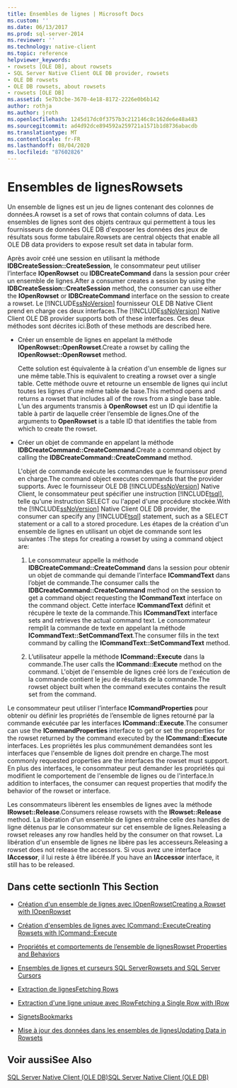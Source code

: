 ```yaml
---
title: Ensembles de lignes | Microsoft Docs
ms.custom: ''
ms.date: 06/13/2017
ms.prod: sql-server-2014
ms.reviewer: ''
ms.technology: native-client
ms.topic: reference
helpviewer_keywords:
- rowsets [OLE DB], about rowsets
- SQL Server Native Client OLE DB provider, rowsets
- OLE DB rowsets
- OLE DB rowsets, about rowsets
- rowsets [OLE DB]
ms.assetid: 5e7b3cbe-3670-4e18-8172-2226e0b6b142
author: rothja
ms.author: jroth
ms.openlocfilehash: 1245d17dc0f3757b3c212146c8c162de6e48a483
ms.sourcegitcommit: ad4d92dce894592a259721a1571b1d8736abacdb
ms.translationtype: MT
ms.contentlocale: fr-FR
ms.lasthandoff: 08/04/2020
ms.locfileid: "87602826"
---
```

# <a name="rowsets"></a><span data-ttu-id="a0ef8-102">Ensembles de lignes</span><span class="sxs-lookup"><span data-stu-id="a0ef8-102">Rowsets</span></span>
  <span data-ttu-id="a0ef8-103">Un ensemble de lignes est un jeu de lignes contenant des colonnes de données.</span><span class="sxs-lookup"><span data-stu-id="a0ef8-103">A rowset is a set of rows that contain columns of data.</span></span> <span data-ttu-id="a0ef8-104">Les ensembles de lignes sont des objets centraux qui permettent à tous les fournisseurs de données OLE DB d'exposer les données des jeux de résultats sous forme tabulaire.</span><span class="sxs-lookup"><span data-stu-id="a0ef8-104">Rowsets are central objects that enable all OLE DB data providers to expose result set data in tabular form.</span></span>  
  
 <span data-ttu-id="a0ef8-105">Après avoir créé une session en utilisant la méthode **IDBCreateSession::CreateSession**, le consommateur peut utiliser l’interface **IOpenRowset** ou **IDBCreateCommand** dans la session pour créer un ensemble de lignes.</span><span class="sxs-lookup"><span data-stu-id="a0ef8-105">After a consumer creates a session by using the **IDBCreateSession::CreateSession** method, the consumer can use either the **IOpenRowset** or **IDBCreateCommand** interface on the session to create a rowset.</span></span> <span data-ttu-id="a0ef8-106">Le [!INCLUDE[ssNoVersion](../../includes/ssnoversion-md.md)] fournisseur OLE DB Native Client prend en charge ces deux interfaces.</span><span class="sxs-lookup"><span data-stu-id="a0ef8-106">The [!INCLUDE[ssNoVersion](../../includes/ssnoversion-md.md)] Native Client OLE DB provider supports both of these interfaces.</span></span> <span data-ttu-id="a0ef8-107">Ces deux méthodes sont décrites ici.</span><span class="sxs-lookup"><span data-stu-id="a0ef8-107">Both of these methods are described here.</span></span>  
  
-   <span data-ttu-id="a0ef8-108">Créer un ensemble de lignes en appelant la méthode **IOpenRowset::OpenRowset**.</span><span class="sxs-lookup"><span data-stu-id="a0ef8-108">Create a rowset by calling the **IOpenRowset::OpenRowset** method.</span></span>  
  
     <span data-ttu-id="a0ef8-109">Cette solution est équivalente à la création d'un ensemble de lignes sur une même table.</span><span class="sxs-lookup"><span data-stu-id="a0ef8-109">This is equivalent to creating a rowset over a single table.</span></span> <span data-ttu-id="a0ef8-110">Cette méthode ouvre et retourne un ensemble de lignes qui inclut toutes les lignes d'une même table de base.</span><span class="sxs-lookup"><span data-stu-id="a0ef8-110">This method opens and returns a rowset that includes all of the rows from a single base table.</span></span> <span data-ttu-id="a0ef8-111">L’un des arguments transmis à **OpenRowset** est un ID qui identifie la table à partir de laquelle créer l’ensemble de lignes.</span><span class="sxs-lookup"><span data-stu-id="a0ef8-111">One of the arguments to **OpenRowset** is a table ID that identifies the table from which to create the rowset.</span></span>  
  
-   <span data-ttu-id="a0ef8-112">Créer un objet de commande en appelant la méthode **IDBCreateCommand::CreateCommand**.</span><span class="sxs-lookup"><span data-stu-id="a0ef8-112">Create a command object by calling the **IDBCreateCommand::CreateCommand** method.</span></span>  
  
     <span data-ttu-id="a0ef8-113">L'objet de commande exécute les commandes que le fournisseur prend en charge.</span><span class="sxs-lookup"><span data-stu-id="a0ef8-113">The command object executes commands that the provider supports.</span></span> <span data-ttu-id="a0ef8-114">Avec le fournisseur OLE DB [!INCLUDE[ssNoVersion](../../includes/ssnoversion-md.md)] Native Client, le consommateur peut spécifier une instruction [!INCLUDE[tsql](../../includes/tsql-md.md)], telle qu'une instruction SELECT ou l'appel d'une procédure stockée.</span><span class="sxs-lookup"><span data-stu-id="a0ef8-114">With the [!INCLUDE[ssNoVersion](../../includes/ssnoversion-md.md)] Native Client OLE DB provider, the consumer can specify any [!INCLUDE[tsql](../../includes/tsql-md.md)] statement, such as a SELECT statement or a call to a stored procedure.</span></span> <span data-ttu-id="a0ef8-115">Les étapes de la création d'un ensemble de lignes en utilisant un objet de commande sont les suivantes :</span><span class="sxs-lookup"><span data-stu-id="a0ef8-115">The steps for creating a rowset by using a command object are:</span></span>  
  
    1.  <span data-ttu-id="a0ef8-116">Le consommateur appelle la méthode **IDBCreateCommand::CreateCommand** dans la session pour obtenir un objet de commande qui demande l’interface **ICommandText** dans l’objet de commande.</span><span class="sxs-lookup"><span data-stu-id="a0ef8-116">The consumer calls the **IDBCreateCommand::CreateCommand** method on the session to get a command object requesting the **ICommandText** interface on the command object.</span></span> <span data-ttu-id="a0ef8-117">Cette interface **ICommandText** définit et récupère le texte de la commande.</span><span class="sxs-lookup"><span data-stu-id="a0ef8-117">This **ICommandText** interface sets and retrieves the actual command text.</span></span> <span data-ttu-id="a0ef8-118">Le consommateur remplit la commande de texte en appelant la méthode **ICommandText::SetCommandText**.</span><span class="sxs-lookup"><span data-stu-id="a0ef8-118">The consumer fills in the text command by calling the **ICommandText::SetCommandText** method.</span></span>  
  
    2.  <span data-ttu-id="a0ef8-119">L’utilisateur appelle la méthode **ICommand::Execute** dans la commande.</span><span class="sxs-lookup"><span data-stu-id="a0ef8-119">The user calls the **ICommand::Execute** method on the command.</span></span> <span data-ttu-id="a0ef8-120">L'objet de l'ensemble de lignes créé lors de l'exécution de la commande contient le jeu de résultats de la commande.</span><span class="sxs-lookup"><span data-stu-id="a0ef8-120">The rowset object built when the command executes contains the result set from the command.</span></span>  
  
 <span data-ttu-id="a0ef8-121">Le consommateur peut utiliser l’interface **ICommandProperties** pour obtenir ou définir les propriétés de l’ensemble de lignes retourné par la commande exécutée par les interfaces **ICommand::Execute**.</span><span class="sxs-lookup"><span data-stu-id="a0ef8-121">The consumer can use the **ICommandProperties** interface to get or set the properties for the rowset returned by the command executed by the **ICommand::Execute** interfaces.</span></span> <span data-ttu-id="a0ef8-122">Les propriétés les plus communément demandées sont les interfaces que l'ensemble de lignes doit prendre en charge.</span><span class="sxs-lookup"><span data-stu-id="a0ef8-122">The most commonly requested properties are the interfaces the rowset must support.</span></span> <span data-ttu-id="a0ef8-123">En plus des interfaces, le consommateur peut demander les propriétés qui modifient le comportement de l'ensemble de lignes ou de l'interface.</span><span class="sxs-lookup"><span data-stu-id="a0ef8-123">In addition to interfaces, the consumer can request properties that modify the behavior of the rowset or interface.</span></span>  
  
 <span data-ttu-id="a0ef8-124">Les consommateurs libèrent les ensembles de lignes avec la méthode **IRowset::Release**.</span><span class="sxs-lookup"><span data-stu-id="a0ef8-124">Consumers release rowsets with the **IRowset::Release** method.</span></span> <span data-ttu-id="a0ef8-125">La libération d'un ensemble de lignes entraîne celle des handles de ligne détenus par le consommateur sur cet ensemble de lignes.</span><span class="sxs-lookup"><span data-stu-id="a0ef8-125">Releasing a rowset releases any row handles held by the consumer on that rowset.</span></span> <span data-ttu-id="a0ef8-126">La libération d'un ensemble de lignes ne libère pas les accesseurs.</span><span class="sxs-lookup"><span data-stu-id="a0ef8-126">Releasing a rowset does not release the accessors.</span></span> <span data-ttu-id="a0ef8-127">Si vous avez une interface **IAccessor**, il lui reste à être libérée.</span><span class="sxs-lookup"><span data-stu-id="a0ef8-127">If you have an **IAccessor** interface, it still has to be released.</span></span>  
  
## <a name="in-this-section"></a><span data-ttu-id="a0ef8-128">Dans cette section</span><span class="sxs-lookup"><span data-stu-id="a0ef8-128">In This Section</span></span>  
  
-   [<span data-ttu-id="a0ef8-129">Création d'un ensemble de lignes avec IOpenRowset</span><span class="sxs-lookup"><span data-stu-id="a0ef8-129">Creating a Rowset with IOpenRowset</span></span>](creating-a-rowset-with-iopenrowset.md)  
  
-   [<span data-ttu-id="a0ef8-130">Création d'ensembles de lignes avec ICommand::Execute</span><span class="sxs-lookup"><span data-stu-id="a0ef8-130">Creating Rowsets with ICommand::Execute</span></span>](creating-rowsets-with-icommand-execute.md)  
  
-   [<span data-ttu-id="a0ef8-131">Propriétés et comportements de l’ensemble de lignes</span><span class="sxs-lookup"><span data-stu-id="a0ef8-131">Rowset Properties and Behaviors</span></span>](rowset-properties-and-behaviors.md)  
  
-   [<span data-ttu-id="a0ef8-132">Ensembles de lignes et curseurs SQL Server</span><span class="sxs-lookup"><span data-stu-id="a0ef8-132">Rowsets and SQL Server Cursors</span></span>](rowsets-and-sql-server-cursors.md)  
  
-   [<span data-ttu-id="a0ef8-133">Extraction de lignes</span><span class="sxs-lookup"><span data-stu-id="a0ef8-133">Fetching Rows</span></span>](fetching-rows.md)  
  
-   [<span data-ttu-id="a0ef8-134">Extraction d'une ligne unique avec IRow</span><span class="sxs-lookup"><span data-stu-id="a0ef8-134">Fetching a Single Row with IRow</span></span>](fetching-a-single-row-with-irow.md)  
  
-   [<span data-ttu-id="a0ef8-135">Signets</span><span class="sxs-lookup"><span data-stu-id="a0ef8-135">Bookmarks</span></span>](bookmarks.md)  
  
-   [<span data-ttu-id="a0ef8-136">Mise à jour des données dans les ensembles de lignes</span><span class="sxs-lookup"><span data-stu-id="a0ef8-136">Updating Data in Rowsets</span></span>](updating-data-in-rowsets.md)  
  
## <a name="see-also"></a><span data-ttu-id="a0ef8-137">Voir aussi</span><span class="sxs-lookup"><span data-stu-id="a0ef8-137">See Also</span></span>  
 [<span data-ttu-id="a0ef8-138">SQL Server Native Client &#40;OLE DB&#41;</span><span class="sxs-lookup"><span data-stu-id="a0ef8-138">SQL Server Native Client &#40;OLE DB&#41;</span></span>](../native-client/ole-db/sql-server-native-client-ole-db.md)  
  
  
